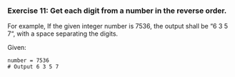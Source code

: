 ### Exercise 11: Get each digit from a number in the reverse order.

For example, If the given integer number is 7536, the output shall be “6 3 5 7“, with a space separating the digits.

Given:

```
number = 7536
# Output 6 3 5 7
```

